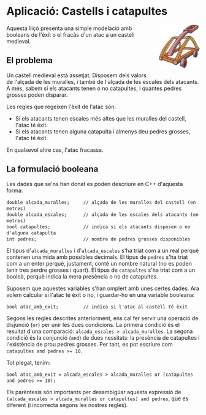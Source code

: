 # Aplicació: Castells i catapultes

<img src='././castells.png' style='height: 8em; float: right; margin: 0 0 1em 1em;'/>

Aquesta lliçó presenta una simple modelació amb booleans
de l'èxit o el fracàs d'un atac a un castell medieval.

## El problema

Un castell medieval està assetjat.
Disposem dels valors de l'alçada de les muralles,
i també de l'alçada de les escales dels atacants.
A més, sabem si els atacants tenen o no catapultes,
i quantes pedres grosses poden disparar.

Les regles que regeixen l'èxit de l'atac són:

-   Si els atacants tenen escales més altes que les muralles del castell,
    l'atac té èxit.
-   Si els atacants tenen alguna catapulta i almenys deu pedres grosses, l'atac té èxit.

En qualsevol altre cas, l'atac fracassa.

## La formulació booleana

Les dades que se'ns han donat es poden descriure en C++ d'aquesta forma:

```c++c++
double alcada_muralles;     // alçada de les muralles del castell (en metres)
double alcada_escales;      // alçada de les escales dels atacants (en metres)
bool catapultes;            // indica si els atacants disposen o no d'alguna catapulta
int pedres;                 // nombre de pedres grosses disponibles
```

El tipus d'`alcada_muralles` i d'`alcada_escales` s'ha triat com a un real
perquè contenen una mida amb possibles decimals. El tipus de `pedres` s'ha triat com
a un enter perquè, justament, conté un nombre natural (no es poden tenir
tres perdre grosses i quart). El tipus de `catapultes` s'ha triat com a un
booleà, perquè indica la mera presència o no de catapultes.

Suposem que aquestes variables s'han omplert amb unes certes dades.
Ara volem calcular si l'atac té èxit o no,
i guardar-ho en una variable booleana:

```c++c++
bool atac_amb_exit;         // indica si l'atac al castell té èxit
```

Segons les regles descrites anteriorment,
ens cal fer servir una operació de disjunció (`or`)
per unir les dues condicions.
La primera condició és el resultat d'una comparació:
`alcada_escales > alcada_muralles`.
La segona condició és la conjunció (`and`) de dues nessitats:
la presència de catapultes i l'existència de prou pedres grosses.
Per tant, es pot escriure com `catapultes and pedres >= 10`.

Tot plegat, tenim:

```c++c++
bool atac_amb_exit = alcada_escales > alcada_muralles or (catapultes and pedres >= 10);
```

Els parèntesis són importants per desambigüar aquesta expressió
de `(alcada_escales > alcada_muralles or catapultes) and pedres`,
que és diferent (i incorrecta segons les nostres regles).

<Autors autors="jpetit roura"/>

